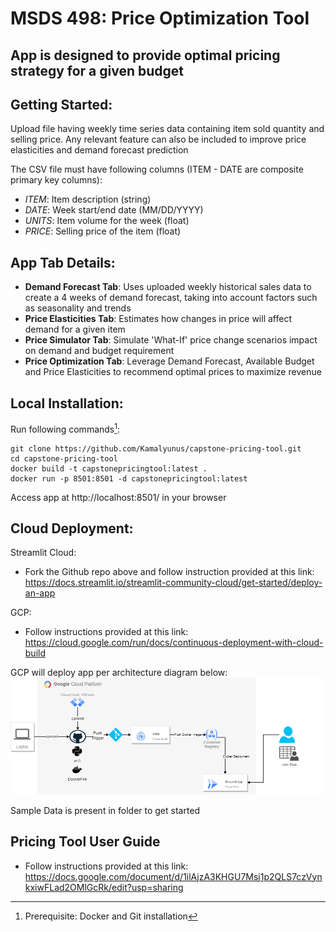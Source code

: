 # MSDS 498: Price Optimization Tool

## App is designed to provide optimal pricing strategy for a given budget

## Getting Started:
Upload file having weekly time series data containing item sold quantity and selling price. Any relevant feature can also be included to improve price elasticities and demand forecast prediction

The CSV file must have following columns (ITEM - DATE are composite primary key columns):
- *ITEM*: Item description (string) 
- *DATE*: Week start/end date (MM/DD/YYYY) 
- *UNITS*: Item volume for the week (float) 
- *PRICE*: Selling price of the item (float)

## App Tab Details:
- **Demand Forecast Tab**: Uses uploaded weekly historical sales data to create a 4 weeks of demand forecast, taking into account factors such as seasonality and trends
- **Price Elasticities Tab**: Estimates how changes in price will affect demand for a given item
- **Price Simulator Tab**: Simulate 'What-If' price change scenarios impact on demand and budget requirement
- **Price Optimization Tab**: Leverage Demand Forecast, Available Budget and Price Elasticities to recommend optimal prices to maximize revenue

## Local Installation:
 Run following commands[^1]:

 ```
 git clone https://github.com/Kamalyunus/capstone-pricing-tool.git
 cd capstone-pricing-tool
 docker build -t capstonepricingtool:latest . 
 docker run -p 8501:8501 -d capstonepricingtool:latest
 ```
 Access app at  http://localhost:8501/ in your browser

## Cloud Deployment:

Streamlit Cloud:
- Fork the Github repo above and follow instruction provided at this link: <br/> 
https://docs.streamlit.io/streamlit-community-cloud/get-started/deploy-an-app 

GCP:
 - Follow instructions provided at this link:<br/>
 https://cloud.google.com/run/docs/continuous-deployment-with-cloud-build 

GCP will deploy app per architecture diagram below: <br/>
![Architecture1](Architecture.drawio.png)

Sample Data is present in folder to get started

 [^1]: Prerequisite: Docker and Git installation 
 
 ## Pricing Tool User Guide
  - Follow instructions provided at this link:<br/>
 https://docs.google.com/document/d/1ilAjzA3KHGU7Msj1p2QLS7czVynkxiwFLad2OMlGcRk/edit?usp=sharing
